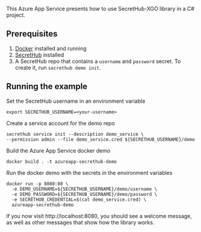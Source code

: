 This Azure App Service presents how to use SecretHub-XGO library in a C# project.

## Prerequisites
1. [Docker](https://docs.docker.com/install/) installed and running
1. [SecretHub](https://secrethub.io/docs/start/getting-started/#install) installed
1. A SecretHub repo that contains a `username` and `password` secret. To create it, run `secrethub demo init`.

## Running the example

Set the SecretHub username in an environment variable
```
export SECRETHUB_USERNAME=<your-username>
```

Create a service account for the demo repo
```
secrethub service init --description demo_service \
--permission admin --file demo_service.cred ${SECRETHUB_USERNAME}/demo
```

Build the Azure App Service docker demo
```
docker build . -t azureapp-secrethub-demo
```

Run the docker demo with the secrets in the environment variables
```
docker run -p 8080:80 \
  -e DEMO_USERNAME=${SECRETHUB_USERNAME}/demo/username \
  -e DEMO_PASSWORD=${SECRETHUB_USERNAME}/demo/password \
  -e SECRETHUB_CREDENTIAL=$(cat demo_service.cred) \
  azureapp-secrethub-demo
```

If you now visit http://localhost:8080, you should see a welcome message, as well as other messages that show how the library works.
